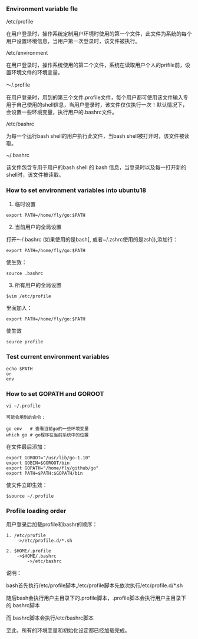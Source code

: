 ### Environment variable fle

/etc/profile 

在用户登录时，操作系统定制用户环境时使用的第一个文件，此文件为系统的每个用户设置环境信息，当用户第一次登录时，该文件被执行。

/etc/environment

在用户登录时，操作系统使用的第二个文件，系统在读取用户个人的prifile前，设置环境文件的环境变量。

～/.profile

在用户登录时，用到的第三个文件.profile文件，每个用户都可使用该文件输入专用于自己使用的shell信息，当用户登录时，该文件仅仅执行一次！默认情况下，会设置一些环境变量，执行用户的.bashrc文件。

/etc/bashrc

为每一个运行bash shell的用户执行此文件，当bash shell被打开时，该文件被读取。

~/.bashrc

该文件包含专用于用户的bash shell 的 bash 信息，当登录时以及每一打开新的shell时，该文件被读取。

### How to set environment variables into ubuntu18

1. 临时设置

```
export PATH=/home/fly/go:$PATH
```

2. 当前用户的全局设置

打开～/.bashrc (如果使用的是bash[, 或者~/.zshrc使用的是zsh]),添加行：

```
export PATH=/home/fly/go:$PATH
```

使生效：

```
source .bashrc
```

3. 所有用户的全局设置

```
$vim /etc/profile
```

里面加入：

```
export PATH=/home/fly/go:$PATH
```

使生效

```
source profile
```

### Test current environment variables

```
echo $PATH
or
env
```

### How to set GOPATH and GOROOT

```
vi ~/.profile

可能会用到的命令：

go env   # 查看当前go的一些环境变量
which go # go程序在当前系统中的位置
```

在文件最后添加：

```
export GOROOT="/usr/lib/go-1.10"
export GOBIN=$GOROOT/bin
export GOPATH="/home/fly/github/go"
export PATH=$PATH:$GOPATH/bin
```

使文件立即生效：

```
$source ~/.profile
```

### Profile loading order

用户登录后加载profile和bashr的顺序：

```
1. /etc/profile
    ->/etc/profile.d/*.sh

2. $HOME/.profile
    ->$HOME/.bashrc
        ->/etc/bashrc
```

说明：

bash首先执行/etc/profile脚本,/etc/profile脚本先依次执行/etc/profile.d/*.sh

随后bash会执行用户主目录下的.profile脚本，.profile脚本会执行用户主目录下的.bashrc脚本

而.bashrc脚本会执行/etc/bashrc脚本

至此，所有的环境变量和初始化设定都已经加载完成。